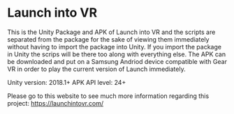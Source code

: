 # Launch into VR
This is the Unity Package and APK of Launch into VR and the scripts are separated from the package for the sake of viewing them immediately without having to import the package into Unity. If you import the package in Unity the scrips will be there too along with everything else. The APK can be downloaded and put on a Samsung Andriod device compatible with Gear VR in order to play the current version of Launch immediately.

Unity version: 2018.1+
APK API level: 24+

Please go to this website to see much more information regarding this project: https://launchintovr.com/

